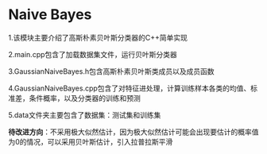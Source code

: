 # Naive Bayes

1.该模块主要介绍了高斯朴素贝叶斯分类器的C++简单实现

2.main.cpp包含了加载数据集文件，运行贝叶斯分类器

3.GaussianNaiveBayes.h包含高斯朴素贝叶斯类成员以及成员函数

4.GaussianNaiveBayes.cpp包含了对特征进处理，计算训练样本各类的均值、标准差，条件概率，以及分类器的训练和预测

5.data文件夹主要包含了数据集：测试集和训练集

**待改进方向**：不采用极大似然估计，因为极大似然估计可能会出现要估计的概率值为0的情况，可以采用贝叶斯估计，引入拉普拉斯平滑

